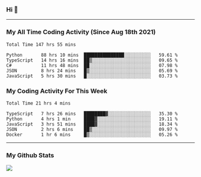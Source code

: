 ### Hi 🙂

---

### My All Time Coding Activity (Since Aug 18th 2021)
<!--START_SECTION:waka-all-->
```text
Total Time 147 hrs 55 mins

Python       88 hrs 10 mins  ███████████████░░░░░░░░░░   59.61 % 
TypeScript   14 hrs 16 mins  ██▒░░░░░░░░░░░░░░░░░░░░░░   09.65 % 
C#           11 hrs 48 mins  ██░░░░░░░░░░░░░░░░░░░░░░░   07.98 % 
JSON         8 hrs 24 mins   █▒░░░░░░░░░░░░░░░░░░░░░░░   05.69 % 
JavaScript   5 hrs 30 mins   █░░░░░░░░░░░░░░░░░░░░░░░░   03.73 % 
```
<!--END_SECTION:waka-all-->

### My Coding Activity For This Week
<!--START_SECTION:waka-week-->
```text
Total Time 21 hrs 4 mins

TypeScript   7 hrs 26 mins   ████████▓░░░░░░░░░░░░░░░░   35.30 % 
Python       4 hrs 1 min     ████▓░░░░░░░░░░░░░░░░░░░░   19.11 % 
JavaScript   3 hrs 51 mins   ████▓░░░░░░░░░░░░░░░░░░░░   18.34 % 
JSON         2 hrs 6 mins    ██▒░░░░░░░░░░░░░░░░░░░░░░   09.97 % 
Docker       1 hr 6 mins     █▒░░░░░░░░░░░░░░░░░░░░░░░   05.26 % 
```
<!--END_SECTION:waka-week-->

---

### My Github Stats
[![](https://github-readme-stats.vercel.app/api?username=eroxl&count_private=true&show_icons=true&include_all_commits=true&theme=onedark)](https://github.com/Eroxl)
